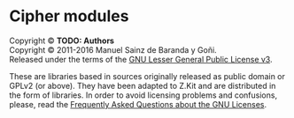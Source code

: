 # Cipher modules
Copyright © __TODO: Authors__  
Copyright © 2011-2016 Manuel Sainz de Baranda y Goñi.  
Released under the terms of the [GNU Lesser General Public License v3](http://www.gnu.org/copyleft/lgpl.html).

These are libraries based in sources originally released as public domain or GPLv2 (or above). They have been adapted to Z.Kit and are distributed in the form of libraries. In order to avoid licensing problems and confusions, please, read the [Frequently Asked Questions about the GNU Licenses](http://www.gnu.org/licenses/gpl-faq.en.html#AllCompatibility).
